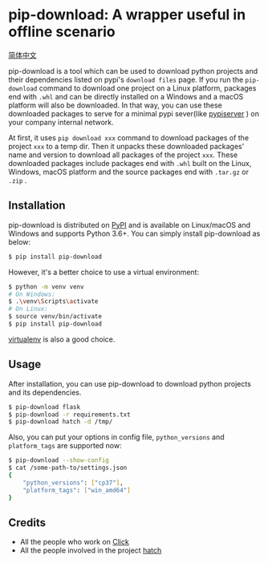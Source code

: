 # pip-download: A wrapper useful in offline scenario

[简体中文]( https://github.com/youngquan/pip-download/blob/master/README_zh_CN.md)

pip-download is a tool which can be used to download python projects and their dependencies listed on
pypi's `download files` page. If you run the `pip-download` command to download one project on a Linux platform, packages end with `.whl` and can be directly installed on a Windows and a macOS platform will also be downloaded. In that way, you can use these downloaded packages to serve for a minimal pypi sever(like [pypiserver](https://pypi.org/project/pypiserver/) ) on your company internal network.

At first, it uses `pip download xxx` command to download packages of the project `xxx` to a temp dir. Then it unpacks these downloaded packages' name and version to download all packages of the project `xxx`. These downloaded packages include packages end with `.whl` built on the Linux, Windows, macOS platform and the source packages end with `.tar.gz` or `.zip` .

## Installation

pip-download is distributed on [PyPI]( https://pypi.org ) and is available on Linux/macOS and Windows and supports
Python 3.6+. You can simply install pip-download as below:

```bash
$ pip install pip-download
```

However, it's a better choice to use a virtual environment:

```bash
$ python -m venv venv
# On Windows:
$ .\venv\Scripts\activate
# On Linux:
$ source venv/bin/activate
$ pip install pip-download
```

[virtualenv](https://virtualenv.pypa.io/en/latest/) is also a good choice.

## Usage

After installation, you can use pip-download to download python projects and its dependencies.

```bash
$ pip-download flask
$ pip-download -r requirements.txt
$ pip-download hatch -d /tmp/
```

Also, you can put your options in config file, `python_versions` and `platform_tags` are supported now:

```bash
$ pip-download --show-config
$ cat /some-path-to/settings.json
{
    "python_versions": ["cp37"],
    "platform_tags": ["win_amd64"]
}
```

## Credits

- All the people who work on [Click](https://github.com/pallets/click)
- All the people involved in the project [hatch](<https://github.com/ofek/hatch>)
